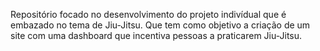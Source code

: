 Repositório focado no desenvolvimento do projeto indivídual que é embazado no tema de Jiu-Jitsu. Que tem como objetivo a criação de um site com uma dashboard que incentiva pessoas a praticarem Jiu-Jitsu.
